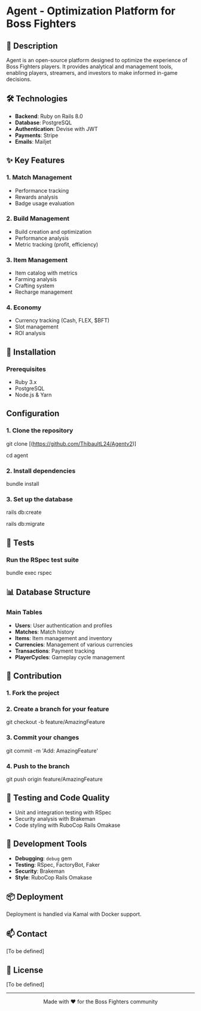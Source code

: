 # Agent - Optimization Platform for Boss Fighters

## 📝 Description
Agent is an open-source platform designed to optimize the experience of Boss Fighters players. It provides analytical and management tools, enabling players, streamers, and investors to make informed in-game decisions.

## 🛠️ Technologies
- **Backend**: Ruby on Rails 8.0
- **Database**: PostgreSQL
- **Authentication**: Devise with JWT
- **Payments**: Stripe
- **Emails**: Mailjet

## ✨ Key Features

### 1. Match Management
- Performance tracking
- Rewards analysis
- Badge usage evaluation

### 2. Build Management
- Build creation and optimization
- Performance analysis
- Metric tracking (profit, efficiency)

### 3. Item Management
- Item catalog with metrics
- Farming analysis
- Crafting system
- Recharge management

### 4. Economy
- Currency tracking (Cash, FLEX, $BFT)
- Slot management
- ROI analysis

## 🚀 Installation

### Prerequisites
- Ruby 3.x
- PostgreSQL
- Node.js & Yarn

## Configuration

### 1. Clone the repository

git clone [(https://github.com/ThibaultL24/Agentv2)]

cd agent

### 2. Install dependencies

bundle install

### 3. Set up the database

rails db:create

rails db:migrate

## 🧪 Tests

### Run the RSpec test suite

bundle exec rspec

## 📊 Database Structure

### Main Tables
- **Users**: User authentication and profiles
- **Matches**: Match history
- **Items**: Item management and inventory
- **Currencies**: Management of various currencies
- **Transactions**: Payment tracking
- **PlayerCycles**: Gameplay cycle management

## 🤝 Contribution

### 1. Fork the project

### 2. Create a branch for your feature

git checkout -b feature/AmazingFeature

### 3. Commit your changes

git commit -m 'Add: AmazingFeature'

### 4. Push to the branch

git push origin feature/AmazingFeature

## 📝 Testing and Code Quality

- Unit and integration testing with RSpec
- Security analysis with Brakeman
- Code styling with RuboCop Rails Omakase

## 🔧 Development Tools

- **Debugging**: `debug` gem
- **Testing**: RSpec, FactoryBot, Faker
- **Security**: Brakeman
- **Style**: RuboCop Rails Omakase

## 📦 Deployment

Deployment is handled via Kamal with Docker support.

## 📫 Contact

[To be defined]

## 📄 License

[To be defined]

---

<p align="center">
  Made with ❤️ for the Boss Fighters community
</p>
